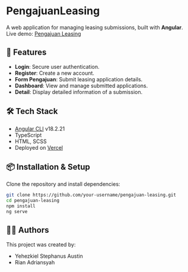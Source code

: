 # PengajuanLeasing

A web application for managing leasing submissions, built with **Angular**.  
Live demo: [Pengajuan Leasing](https://pengajuan-leasing.vercel.app/)

## 🚀 Features

- **Login**: Secure user authentication.
- **Register**: Create a new account.
- **Form Pengajuan**: Submit leasing application details.
- **Dashboard**: View and manage submitted applications.
- **Detail**: Display detailed information of a submission.

## 🛠️ Tech Stack

- [Angular CLI](https://github.com/angular/angular-cli) v18.2.21
- TypeScript
- HTML, SCSS
- Deployed on [Vercel](https://vercel.com/)

## 📦 Installation & Setup

Clone the repository and install dependencies:

```bash
git clone https://github.com/your-username/pengajuan-leasing.git
cd pengajuan-leasing
npm install
ng serve
```

## 👨‍💻 Authors

This project was created by:

- Yehezkiel Stephanus Austin
- Rian Adriansyah
